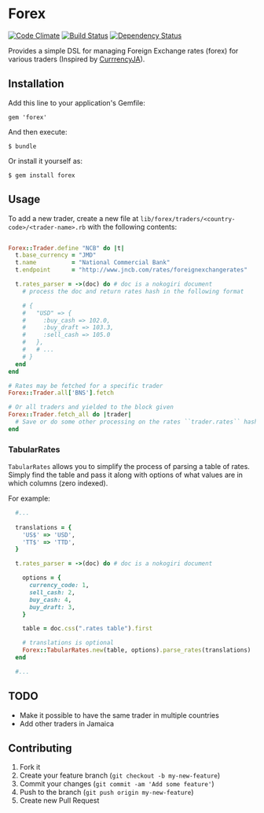 # Forex

[![Code Climate](https://codeclimate.com/github/mcmorgan/forex.png)](https://codeclimate.com/github/mcmorgan/forex)
[![Build Status](https://api.travis-ci.org/mcmorgan/forex.png)](https://travis-ci.org/mcmorgan/forex)
[![Dependency Status](https://gemnasium.com/mcmorgan/forex.png)](https://gemnasium.com/mcmorgan/forex)

Provides a simple DSL for managing Foreign Exchange rates (forex) for various
traders (Inspired by [CurrrencyJA](https://github.com/kenrick/currencyja)).

## Installation

Add this line to your application's Gemfile:

    gem 'forex'

And then execute:

    $ bundle

Or install it yourself as:

    $ gem install forex

## Usage

To add a new trader, create a new file at
``lib/forex/traders/<country-code>/<trader-name>.rb`` with the following
contents:

```ruby

Forex::Trader.define "NCB" do |t|
  t.base_currency = "JMD"
  t.name          = "National Commercial Bank"
  t.endpoint      = "http://www.jncb.com/rates/foreignexchangerates"

  t.rates_parser = ->(doc) do # doc is a nokogiri document
    # process the doc and return rates hash in the following format

    # {
    #   "USD" => {
    #     :buy_cash => 102.0,
    #     :buy_draft => 103.3,
    #     :sell_cash => 105.0
    #   },
    #   # ...
    # }
  end
end

# Rates may be fetched for a specific trader
Forex::Trader.all['BNS'].fetch

# Or all traders and yielded to the block given
Forex::Trader.fetch_all do |trader|
  # Save or do some other processing on the rates ``trader.rates`` hash.
end
```

### TabularRates

`TabularRates` allows you to simplify the process of parsing a table of rates.
Simply find the table and pass it along with options of what values are in which
columns (zero indexed).

For example:

```ruby
  #...
  
  translations = {
    'US$' => 'USD',
    'TT$' => 'TTD',
  }

  t.rates_parser = ->(doc) do # doc is a nokogiri document

    options = {
      currency_code: 1,
      sell_cash: 2,
      buy_cash: 4,
      buy_draft: 3,
    }

    table = doc.css(".rates table").first

    # translations is optional
    Forex::TabularRates.new(table, options).parse_rates(translations)
  end

  #...
```

## TODO

* Make it possible to have the same trader in multiple countries
* Add other traders in Jamaica

## Contributing

1. Fork it
2. Create your feature branch (`git checkout -b my-new-feature`)
3. Commit your changes (`git commit -am 'Add some feature'`)
4. Push to the branch (`git push origin my-new-feature`)
5. Create new Pull Request
